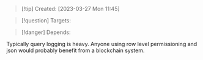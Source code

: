 
>[!tip] Created: [2023-03-27 Mon 11:45]

>[!question] Targets: 

>[!danger] Depends: 

Typically query logging is heavy.
Anyone using row level permissioning and json would probably benefit from a blockchain system.